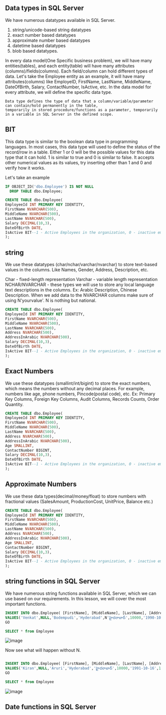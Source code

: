 ## Data types in SQL Server

We have numerous datatypes available in SQL Server. 
  1. string/unicode-based string datatypes
  2. exact number based datatypes
  3. approximate number based datatypes
  4. datetime based datatypes
  5. blob based datatypes.

In every data model(One Specific business problem), we will have many entities(tables), and each entity(table) will have many attributes (columns)/fields(columns). Each field/column can hold different types of data. Let's take the Employee entity as an example, it will have many attributes(columns) like EmployeID, FirstName, LastName, MiddleName, DateOfBirth, Salary, ContactNumber, IsActive, etc. In the data model for every attribute, we will define the specific data type.

```
Data type defines the type of data that a column/variable/parameter can contain/hold permanently in the table,
temporarily in stored procedure/functions as a parameter, temporarily in a variable in SQL Server in the defined scope.
```

## BIT
This data type is similar to the boolean data type in programming languages. In most cases, this data type will used to define the status of the record/row in a table.
Either 1 or 0 will be the possible values for this data type that it can hold. 1 is similar to true and 0 is similar to false. It accepts other numerical values as its values, try inserting other than 1 and 0 and verify how it works.

  Let's take an example 

```sql
IF OBJECT_ID('dbo.Employee') IS NOT NULL
  DROP TABLE dbo.Employee;

CREATE TABLE dbo.Employee(
EmployeeId INT PRIMARY KEY IDENTITY,
FirstName NVARCHAR(500),
MiddleName NVARCHAR(500),
LastName NVARCHAR(500),
Salary DECIMAL(10,3),
DateOfBirth DATE,
IsActive BIT--1 - Active Employees in the organization, 0 - inactive employees in the organization
);
```

## string 
We use these datatypes (char/nchar/varchar/nvarchar) to store text-based values in the columns. Like Names, Gender, Address, Description, etc. 

Char - fixed-length representation
Varchar - variable length representation
NCHAR/NVARCHAR - these types we will use to store any local language text descriptions in the columns. Ex: Arabic Description, Chinese Description. When we add data to the NVARCHAR columns
make sure of using N'yourvalue'. N is nothing but national.

```sql
CREATE TABLE dbo.Employee(
EmployeeId INT PRIMARY KEY IDENTITY,
FirstName NVARCHAR(500),
MiddleName NVARCHAR(500),
LastName NVARCHAR(500),
Address NVARCHAR(500),
AddressInArabic NVARCHAR(500),
Salary DECIMAL(10,3),
DateOfBirth DATE,
IsActive BIT--1 - Active Employees in the organization, 0 - inactive employees in the organization
);
```

## Exact Numbers

We use these datatypes (smallint/int/bigint) to store the exact numbers, which means the numbers without any decimal places. For example, numbers like age, phone numbers, Pincode(postal code), etc.
    Ex: Primary Key Columns, Foreign Key Columns, Audit Columns, Records Counts, Order Quantity.

```sql
CREATE TABLE dbo.Employee(
EmployeeId INT PRIMARY KEY IDENTITY,
FirstName NVARCHAR(500),
MiddleName NVARCHAR(500),
LastName NVARCHAR(500),
Address NVARCHAR(500),
AddressInArabic NVARCHAR(500),
Age SMALLINT,
ContactNumber BIGINT,
Salary DECIMAL(10,3),
DateOfBirth DATE,
IsActive BIT--1 - Active Employees in the organization, 0 - inactive employees in the organization
);
```

## Approximate Numbers

We use these data types(decimal/money/float) to store numbers with fractional values (SalesAmount, ProductionCost, UnitPrice, Balance etc.)


```sql
CREATE TABLE dbo.Employee(
EmployeeId INT PRIMARY KEY IDENTITY,
FirstName NVARCHAR(500),
MiddleName NVARCHAR(500),
LastName NVARCHAR(500),
Address NVARCHAR(500),
AddressInArabic NVARCHAR(500),
Age SMALLINT,
ContactNumber BIGINT,
Salary DECIMAL(10,3),
DateOfBirth DATE,
IsActive BIT--1 - Active Employees in the organization, 0 - inactive employees in the organization
);
```

## string functions in SQL Server
We have numerous string functions available in SQL Server, which we can use based on our requirements. In this lesson, we will cover the most important functions.

```sql
INSERT INTO dbo.Employee( [FirstName], [MiddleName], [LastName], [Address], AddressInLocalLanguage, [Salary], [DateOfBirth], [IsActive]) 
VALUES('Venkat',NULL,'Bodempudi','Hyderabad',N'హైదరాబాద్',10000,'1990-10-16',1);
GO

SELECT * from Employee
```

![image](https://github.com/bodempudi/CodeSnippets/assets/2835142/3ee28e5b-81ce-44c6-a061-31b38d1e7572)

Now see what will happen without N.

```sql

INSERT INTO dbo.Employee( [FirstName], [MiddleName], [LastName], [Address], AddressInLocalLanguage, [Salary], [DateOfBirth], [IsActive]) 
VALUES('Kiran',NULL,'Aruri','Hyderabad','హైదరాబాద్',10000,'1991-10-16',1);
GO

SELECT * from Employee

```
![image](https://github.com/bodempudi/CodeSnippets/assets/2835142/cac8fa15-fe3d-4213-9fe4-80674dfc2fd1)



## Date functions in SQL Server
